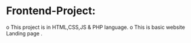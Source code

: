 # Frontend-Project:  
o This project is in HTML,CSS,JS & PHP language.
o This is basic website Landing page .
